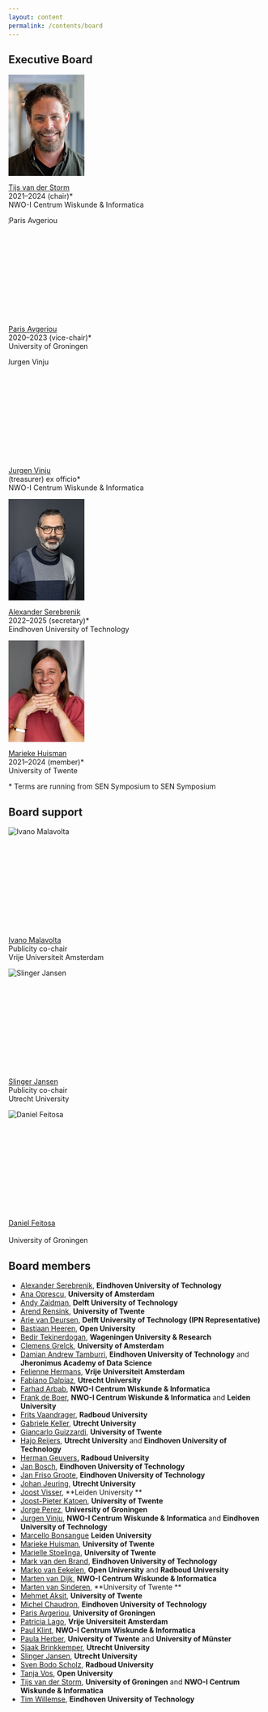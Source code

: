 ```yaml
---
layout: content
permalink: /contents/board
---
```


## Executive Board

<style>
  .img-wrap{
    width: 150px;
    height: 200px;
    overflow: hidden;
  }
  .img-adj{
    height: 200px;
  }
</style>

<div class="row">
    <div class="col-md-4 col-sm-6">
      <p class="img-wrap"><img class="img-adj" src="/assets/img/board/tijs.jpg" alt="Tijs van der Storm"></p>
      <p>
        <a href="http://homepages.cwi.nl/~storm">Tijs van der Storm</a>
        <br/>
        2021&#8211;2024 (chair)*
        <br/>
        NWO-I Centrum Wiskunde & Informatica
      </p>
    </div>
    <div class="col-md-4 col-sm-6">
      <p class="img-wrap"><img class="img-adj" style="margin-left: -15px;" src="/assets/img/board/paris.jpg" alt="Paris Avgeriou"></p>
      <p>
        <a href="http://www.cs.rug.nl/~paris/">Paris Avgeriou</a>
        <br/>
        2020&#8211;2023 (vice-chair)*
        <br/>
        University of Groningen
      </p>
    </div>
    <div class="col-md-4 col-sm-6">
      <p class="img-wrap"><img class="img-adj" style="margin-left: -20px;" src="/assets/img/board/jurgen.jpg" alt="Jurgen Vinju"></p>
      <p>
        <a href="https://homepages.cwi.nl/~jurgenv/">Jurgen Vinju</a>
        <br/>
        (treasurer) ex officio*
        <br/>
        NWO-I Centrum Wiskunde & Informatica
      </p>
    </div>
    <div class="col-md-4 col-sm-6">
      <p class="img-wrap"><img class="img-adj" src="/assets/img/board/alex.jpg" alt="Alexander Serebrenik"></p>
      <p>
        <a href="http://www.win.tue.nl/~aserebre/">Alexander Serebrenik</a>
        <br/>
        2022&#8211;2025 (secretary)*
        <br/>
        Eindhoven University of Technology
      </p>
    </div>
    <div class="col-md-4 col-sm-6">
      <p class="img-wrap"><img class="img-adj" src="/assets/img/board/marieke.jpg" alt="Marieke Huisman"></p>
      <p>
        <a href="http://wwwhome.ewi.utwente.nl/~marieke/">Marieke Huisman</a>
        <br/>
        2021&#8211;2024 (member)*
        <br/>
        University of Twente
      </p>
    </div>
</div>
<div class="row">
  <div class="col">
    <p class="small">* Terms are running from SEN Symposium to SEN Symposium</p>
  </div>
</div>

## Board support

<div class="row">
    <div class="col-md-4 col-sm-6">
      <p class="img-wrap"><img class="img-adj" src="/assets/img/board/ivano.png" alt="Ivano Malavolta"></p>
      <p>
        <a href="http://ivanomalavolta.com">Ivano Malavolta</a>
        <br/>
        Publicity co-chair
        <br/>
        Vrije Universiteit Amsterdam
      </p>
    </div>
    <div class="col-md-4 col-sm-6">
      <p class="img-wrap"><img class="img-adj" src="/assets/img/board/slinger.png" alt="Slinger Jansen"></p>
      <p>
        <a href="http://www.slingerjansen.nl">Slinger Jansen</a>
        <br/>
        Publicity co-chair
        <br/>
        Utrecht University
      </p>
    </div>
    <div class="col-md-4">
      <p class="img-wrap"><img class="img-adj" src="/assets/img/board/daniel.jpg" alt="Daniel Feitosa"></p>
      <p>
        <a href="https://www.rug.nl/staff/d.feitosa/">Daniel Feitosa</a>
        <br/>
        <br/>
        University of Groningen
      </p>
    </div>
</div>


## Board members

*   [Alexander Serebrenik](https://www.win.tue.nl/~aserebre/), **Eindhoven University of Technology**
*   [Ana Oprescu](https://www.uva.nl/en/profile/o/p/a.m.oprescu/a.m.oprescu.html), **University of Amsterdam**
*   [Andy Zaidman](https://azaidman.github.io/), **Delft University of Technology**
*   [Arend Rensink](http://wwwhome.ewi.utwente.nl/~rensink/), **University of Twente**
*   [Arie van Deursen](https://avandeursen.com/), **Delft University of Technology (IPN Representative)**
*   [Bastiaan Heeren](http://www.open.ou.nl/bhr/), **Open University**
*   [Bedir Tekinerdogan](https://www.wur.nl/nl/Personen/Bedir-Tekinerdogan.htm), **Wageningen University & Research**
*   [Clemens Grelck](https://staff.fnwi.uva.nl/c.u.grelck/), **University of Amsterdam**
*   [Damian Andrew Tamburri](https://research.tue.nl/en/persons/damian-a-tamburri), **Eindhoven University of Technology** and **Jheronimus Academy of Data Science** 
*   [Felienne Hermans](https://vu.nl/nl/verhalen/felienne-hermans), **Vrije Universiteit Amsterdam**
*   [Fabiano Dalpiaz](https://webspace.science.uu.nl/~dalpi001/), **Utrecht University**
*   [Farhad Arbab](https://homepages.cwi.nl/~farhad/), **NWO-I Centrum Wiskunde & Informatica**
*   [Frank de Boer](https://homepages.cwi.nl/~frb/), **NWO-I Centrum Wiskunde & Informatica** and **Leiden University**
*   [Frits Vaandrager](http://www.cs.ru.nl/~fvaan/), **Radboud University**
*   [Gabriele Keller](https://www.uu.nl/medewerkers/GKKeller), **Utrecht University**
*   [Giancarlo Guizzardi](https://people.utwente.nl/g.guizzardi), **University of Twente**
*   [Hajo Reijers](https://www.win.tue.nl/~hreijers/), **Utrecht University** and **Eindhoven University of Technology**
*   [Herman Geuvers](http://www.cs.ru.nl/~herman/)**, Radboud University**
*   [Jan Bosch](https://research.tue.nl/en/persons/jan-bosch), **Eindhoven University of Technology**
*   [Jan Friso Groote](http://www.win.tue.nl/~jfg/), **Eindhoven University of Technology**
*   [Johan Jeuring](http://www.staff.science.uu.nl/~jeuri101/homepage/), **Utrecht University**
*   [Joost Visser](https://www.universiteitleiden.nl/en/staffmembers/joost-visser#tab-1), **Leiden University **
*   [Joost-Pieter Katoen](http://www-i2.informatik.rwth-aachen.de/~katoen/), **University of Twente**
*   [Jorge Perez](https://www.jperez.nl/), **University of Groningen**
*   [Jurgen Vinju](https://homepages.cwi.nl/~jurgenv/), **NWO-I Centrum Wiskunde & Informatica** and **Eindhoven University of Technology**
*   [Marcello Bonsangue](https://www.universiteitleiden.nl/en/staffmembers/marcello-bonsangue#tab-1) **Leiden University**
*   [Marieke Huisman](http://wwwhome.ewi.utwente.nl/~marieke/), **University of Twente**
*   [Marielle Stoelinga](http://wwwhome.ewi.utwente.nl/~marielle/), **University of Twente**
*   [Mark van den Brand](http://www.win.tue.nl/~mvdbrand/), **Eindhoven University of Technology**
*   [Marko van Eekelen](http://www.cs.ru.nl/M.vanEekelen/), **Open University** and **Radboud University**
*   [Marten van Dijk](https://www.cwi.nl/people/marten-van-dijk), **NWO-I Centrum Wiskunde & Informatica**
*   [Marten van Sinderen](https://wwwhome.ewi.utwente.nl/~sinderen/), **University of Twente **
*   [Mehmet Aksit](https://people.utwente.nl/m.aksit), **University of Twente**
*   [Michel Chaudron](https://research.tue.nl/nl/persons/michel-rv-chaudron), **Eindhoven University of Technology**
*   [Paris Avgeriou](http://www.cs.rug.nl/~paris/), **University of Groningen**
*   [Patricia Lago](https://www.cs.vu.nl/~patricia/Patricia_Lago/Home.html), **Vrije Universiteit Amsterdam**
*   [Paul Klint](https://www.cwi.nl/people/paul-klint), **NWO-I Centrum Wiskunde & Informatica**
*   [Paula Herber](https://people.utwente.nl/p.herber), **University of Twente** and **University of Münster**
*   [Sjaak Brinkkemper](http://www.cs.uu.nl/staff/sjaak.html), **Utrecht University**
*   [Slinger Jansen](http://www.slingerjansen.nl), **Utrecht University**
*   [Sven Bodo Scholz](https://www.cs.ru.nl/staff/Sven-Bodo.Scholz), **Radboud University**
*   [Tanja Vos](https://tanjavos.com/), **Open University**
*   [Tijs van der Storm](https://homepages.cwi.nl/~storm/), **University of Groningen** and **NWO-I Centrum Wiskunde & Informatica**
*   [Tim Willemse](https://www.win.tue.nl/~timw), **Eindhoven University of Technology**
